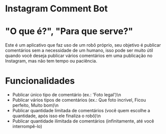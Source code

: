 # Instagram Comment Bot

# "O que é?", "Para que serve?"
  Este é um aplicativo que faz uso de um robô próprio, seu objetivo é publicar comentários sem a necessidade de um humano, isso pode ser muito útil quando você deseja publicar vários comentários em uma publicação no Instagram, mas não tem tempo ou paciência.    
  
# Funcionalidades
  - Publicar único tipo de comentário (ex.: 'Foto legal')\n
  - Publicar vários tipos de comentários (ex.: Que foto incrível, Ficou perfeito, Muito bom)\n
  - Publicar quantidade limitada de comentários  (você quem escolhe a quantidade, após isso ele finaliza o robô)\n
  - Publicar quantidade ilimitada de comentários (infinitamente, até você interrompê-lo)
